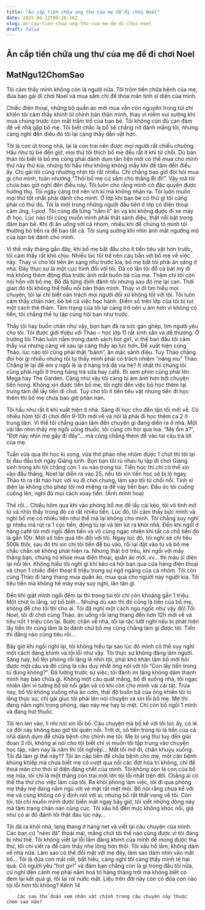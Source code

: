 ```yaml
---
title: "Ăn cắp tiền chữa ung thư của mẹ để đi chơi Noel"
date: 2025-06-12T09:26:56Z
slug: an-cap-tien-chua-ung-thu-cua-me-de-di-choi-noel
draft: false
---
```


## Ăn cắp tiền chữa ung thư của mẹ để đi chơi Noel

## MatNgu12ChomSao

Tôi cảm thấy mình không còn là người nữa. Tôi trộm tiền chữa bệnh của mẹ, đưa bạn gái đi chơi Noel và mua sắm chỉ để thỏa mãn tính sĩ diện của mình.

Chiếc điện thoại, những bộ quần áo mới mua vẫn còn nguyên trong túi chỉ khiến tôi cảm thấy khinh bỉ chính bản thân mình, thay vì niềm vui sướng khi mua chúng trước con mắt trầm trồ của bạn bè. Tôi không còn đủ can đảm để về nhà gặp bố mẹ. Tôi biết chắc là bố sẽ chẳng nỡ đánh mắng tôi, nhưng càng nghĩ đến điều đó tôi lại càng thấy dằn vặt hơn.


Tôi là con út trong nhà, lại là con trai nên được mọi người rất chiều chuộng. Hầu như từ bé đến giờ, mọi thứ tôi thích bố mẹ đều rất ít khi từ chối. Dù bản thân tôi biết là bố mẹ cũng phải dành dụm tằn tiện mới có thể mua cho mình thứ này thứ kia, nhưng tôi hầu như không không mấy khi để tâm đến điều ấy. Chị gái tôi cũng nhường nhịn tôi rất nhiều. Chị chẳng bao giờ đòi hỏi mua gì cho mình, toàn nhường “Thôi bố mẹ cứ sắm cho thằng Bi đi!”. Vậy mà tôi chưa bao giờ nghĩ đến điều này. Tôi luôn cho rằng mình có đặc quyền được hưởng thụ. Tôi ngày càng trở nên ích kỉ mà không nhận ra. Tôi luôn muốn mọi thứ tốt nhất phải dành cho mình. Ở lớp khi bạn bè có thứ gì tôi cũng phải có thứ đó. Tôi là một trong những người đầu tiên ở lớp có điện thoại cảm ứng, I-pod. Tôi cũng đã từng “nằm lì” ăn vạ khi không được đi xe máy đi học. Lúc nào tôi cũng muốn mình phải thật sành điệu, thật nổi bật trong đám bạn bè. Khi đi ăn uống với cả nhóm, nhiều khi để chứng tỏ mình tôi thường bỏ tiền ra để bao tất cả. Tôi sung sướng khi nhìn ánh mắt ngưỡng mộ của bạn bè dành cho mình.

Vì thế mấy tháng gần đây, khi bố mẹ bắt đầu cho ít tiền tiêu vặt hơn trước, tôi cảm thấy rất khó chịu. Nhiều lúc tôi trở nên cáu bẳn với bố mẹ về việc này. Thay vì cho tôi tiền ăn sáng như trước kia, bố mẹ bắt tôi phải ăn sáng ở nhà. Đây thực sự là một cực hình đối với tôi. Đã có lần tôi đổ cả bát mỳ đi mà không thèm động đũa trước ánh mắt buồn bã của mẹ. Thậm chí tôi còn nói hỗn với bố mẹ. Bố đã từng định đánh tôi nhưng sau đó mẹ lại can. Thời gian đó tôi không thể hiểu nổi bản thân mình. Thay vì đi tìm hiểu mọi chuyện, tôi lại chỉ biết oán trách mọi người đối xử không tốt với tôi. Tôi luôn cảm thấy chán nản, bỏ bê cả việc học hành. Điểm số trên lớp của tôi bị tụt một cách thê thảm. Tâm trạng của tôi lại càng trở nên u ám hơn vì không có tiền, tôi chẳng thể tụ tập cùng hội bạn như trước. 


Thấy tôi hay buồn chán như vậy, bọn bạn đã ra sức gán ghép, tìm người yêu cho tôi. Tôi được giới thiệu với Thảo – học lớp 11 rất xinh xắn và dễ thương. Ở trường tôi Thảo luôn nằm trong danh sách hot girl, vì thế ban đầu tôi cảm thấy vui nhưng càng về sau lại càng thấy áp lực hơn. Để xuất hiện cùng Thảo, lúc nào tôi cũng phải thật “bảnh”, ăn mặc sành điệu. Tuy Thảo chẳng đòi hỏi gì nhiều nhưng tôi tự thấy mình phải có trách nhiệm “nâng niu” Thảo. Chẳng lẽ lại để em ý ngồi lê la ở hàng trà đá vỉa hè? Ít nhất thì chúng tôi cũng phải ngồi ở trong hàng trà sữa hay café. Đi xem phim cũng phải lên Mega hay The Garden. Càng như vậy tôi càng bị ám ảnh hơn bởi chuyện tiền nong. Không xin được tiền bố mẹ, tôi nghĩ đến việc bỏ học thêm tại trung tâm để lấy tiền đi chơi. Tuy cho tôi ít tiền tiêu vặt nhưng tiền đi học thêm thì bố mẹ chưa bao giờ phàn nàn. 


Tôi hầu như rất ít khi xuất hiện ở nhà. Sáng đi học cho đến tận tối mới về. Có nhiều hôm tôi đi chơi đến 9-10h mới về và nói là phải đi học thêm ca 2 ở trung tâm. Vì thế tôi chẳng quan tâm đến chuyện gì đang diễn ra ở nhà. Một vài lần nhìn thấy mẹ ngồi uống thuốc, tôi cũng chỉ hỏi qua loa: “Mẹ ốm à?”, “Đợt này nhìn mẹ gầy đi đấy”… mà cũng chẳng thèm để vào tai câu trả lời của mẹ.

Tuần vừa qua thi học kì xong, vừa thở phào nhẹ nhõm được 1 chút thì tôi lại bị đau đầu bởi ngày Giáng sinh. Bọn bạn tôi rủ nhau tụ tập đi chơi Giáng sinh trong khi tôi chẳng còn 1 xu nào trong túi. Tiền học thì chỉ có thể xin vào đầu tháng, Noel lại diễn ra vào 25, nếu tôi xin tiền học sẽ bị lộ ngay. Thảo tỏ ra rất háo hức với vụ đi chơi chung, làm sao tôi từ chối nổi. Tính sĩ diện lại không cho phép tôi mở miệng ra để vay tiền bạn. Đầu óc tôi cuống cuồng lên, nghĩ đủ mọi cách xoay tiền.
(Ảnh minh hoạ)

Thế rồi… Chiều hôm qua khi vào phòng bố mẹ để lấy cái kéo, tôi vô tình mở tủ và nhìn thấy trong đó có rất nhiều tiền. Lúc đó, tôi cảm thấy bực mình và nghĩ bố mẹ có nhiều tiền như thế mà lại không cho mình. Tôi chẳng suy nghĩ gì nhiều mà rút ra 1 cọc tiền, đóng tủ lại và lén lút ra khỏi nhà. Đến khi ngồi ở hàng café tôi mới ngồi đếm tiền và vô cùng ngạc nhiên khi tất cả chỗ tiền đó là gần 10tr. Một số tiền quá lớn đối với tôi. Ngay lúc đó, tôi nghĩ sẽ chỉ tiêu 500k thôi, sau đó thì xin chị tôi tiền để bù vào, rồi lại đặt vào tủ và bố mẹ chắc chắn sẽ không phát hiện ra. Nhưng thật trớ trêu, khi ngồi với mấy thằng bạn, chúng nó khoe mua điện thoại, quần áo mới..vv… thì máu sĩ diện lại nổi lên. Không hiểu tôi nghĩ gì khi kéo cả hội bạn qua cửa hàng điện thoại và chọn 1 chiếc điện thoại 6 triệu trong sự ngỡ ngàng của cả nhóm. Tôi còn cùng Thảo đi lang thang mua quần áo, mua quà cho người này người kia. Tôi tiêu tiền mà không hề mảy may suy nghĩ, lăn tăn gì.

Đến khi giật mình ngồi đếm lại thì trong túi tôi chỉ còn khoảng gần 1 triệu. Một chút lo lắng, sợ bố biết… Nhưng dù sao thì đó cũng là tiền của bố mẹ, không để cho tôi thì cho ai. Tôi đã nghĩ một cách ngu ngốc như vậy đó! Tối Noel, tôi đi chơi cùng Thảo, ăn uống rồi lang thang đến hơn 12h mới về và tiêu nốt 1 triệu còn lại. Bước chân về nhà, tôi lại tặc lưỡi nghĩ nếu bị phát hiện lấy tiền thì cùng lắm là bị đánh chứ bố mẹ cũng chẳng làm gì được tôi. Tiền thì đằng nào cũng tiêu rồi…

Bây giờ khi ngồi nghĩ lại, tôi không hiểu tại sao lúc đó mình có thể suy nghĩ một cách đáng khinh và tội lỗi như vậy. Tôi thực sự không đáng làm người. Sáng nay, bố lên phòng rồi lặng lẽ nhìn tôi, phải khó khăn lắm bố mới hỏi được một câu và đó cũng là câu duy nhất ông nói với tôi “Con lấy tiền trong tủ đúng không?”. Đã lường trước sự việc, tôi đành im lặng không dám thanh minh hay bào chữa gì. Không một câu quát mắng, bố đi xuống nhà, tôi ngạc nhiên lắm vì tưởng bố sẽ nổi giận và có khi còn cho mình vài cái tát. Trưa nay, bố tôi không xuống nhà ăn cơm, thái độ buồn bã của ông khiến tôi lo lắng thực sự, chị gái giục tôi phải lên nói chuyện và xin lỗi bố mẹ. Mẹ thì đang nằm nghỉ trong phòng, dạo này mẹ hay bị mệt. Chỉ còn bố ngồi 1 mình và đang hút thuốc.


Tôi len lén vào, lí nhí nói xin lỗi bố. Câu chuyện mà bố kể với tôi lúc ấy, có lẽ cả đời này không bao giờ tôi quên nổi. Trời ơi, số tiền trong tủ là tiền của cả nhà dành dụm để chữa bệnh cho chính mẹ tôi. Mẹ bị ung thư tuỵ đến giai đoạn 3 rồi, không ai nói cho tôi biết chỉ vì muốn tôi tập trung vào chuyện học tập, năm nay là năm thi tốt nghiệp… Mắt tôi mờ đi, chân khuỵu xuống. Tôi đã làm gì thế này?? Tôi ăn cắp tiền để chữa bệnh cho mẹ, một căn bệnh khủng khiếp mà chưa biết mẹ có vượt qua nổi các đợt hóa trị không, chỉ để thoả mãn cho thói sĩ diện đáng chết của mình. Tôi không còn là con của bố mẹ nữa, tôi chỉ là một thằng con trai mới lớn tội lỗi nhất trên đời. Chẳng ai có thể tha thứ cho việc làm của tôi. Ra khỏi phòng làm việc, tôi đi qua phòng mẹ thấy mẹ đang nằm ngủ với vẻ mặt rất mệt mỏi. Bố nói rằng chưa kể với mẹ và cũng không có ý định nói với ai, nhưng bố rất thất vọng về tôi. Còn tôi, tôi chỉ muốn mình được biến mất ngay bây giờ, tôi viết những dòng này mà tâm trạng chán nản cùng cực. Tôi xấu hổ đến mức không khóc nổi, giá như có ai đó đánh tôi thật đau lúc này…

Tôi đã ra khỏi nhà, lang thang ở hang net và viết lại câu chuyện của mình. Các bạn cứ “ném đá” thoải mái, mắng chửi tôi thế nào cũng được vì tôi đáng bị như thế. Tôi không viết lại lỗi lầm đáng khinh của mình để mong được tha thứ, tôi chỉ viết ra để cảm thấy nhẹ lòng hơn thôi. Tôi xấu hổ lắm, không dám về nhà nữa. Làm sao có thể đối mặt với mẹ đây, làm sao dám nhìn vào mắt bố… Tôi là đứa con mất nết, bất hiếu, càng nghĩ tôi càng thấy mình tệ hại quá. Cô người yêu “hot girl” và đám bạn chẳng còn là gì trong đầu tôi nữa, cứ nghĩ đến cảnh mẹ phải nằm hoá trị hàng tháng trời mà không biết có đem lại kết quả gì, tôi lại rơi nước mắt.
Liệu trên đời này còn có đứa con nào tội lỗi hơn tôi không?
Kênh 14


	
		
		Các sao thử đoán xem nhân vật chính trong câu chuyện này thuộc chòm sao nào?